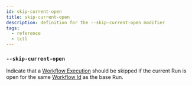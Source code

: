 ```yaml
---
id: skip-current-open
title: skip-current-open
description: definition for the --skip-current-open modifier
tags:
  - reference
  - tctl
---
```


### `--skip-current-open`

Indicate that a [Workflow Execution](/concepts/what-is-a-workflow-execution) should be skipped if the current Run is open for the same [Workflow Id](/concepts/what-is-a-workflow-id) as the base Run.
